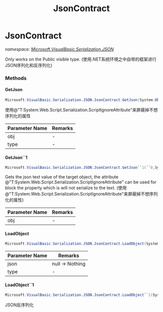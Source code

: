 ﻿---
title: JsonContract
---

# JsonContract
_namespace: [Microsoft.VisualBasic.Serialization.JSON](N-Microsoft.VisualBasic.Serialization.JSON.html)_

Only works on the Public visible type.
 (使用.NET系统环境之中自带的框架进行JSON序列化和反序列化)



### Methods

#### GetJson
```csharp
Microsoft.VisualBasic.Serialization.JSON.JsonContract.GetJson(System.Object,System.Type,System.Boolean)
```
使用@"T:System.Web.Script.Serialization.ScriptIgnoreAttribute"来屏蔽掉不想序列化的属性

|Parameter Name|Remarks|
|--------------|-------|
|obj|-|
|type|-|


#### GetJson``1
```csharp
Microsoft.VisualBasic.Serialization.JSON.JsonContract.GetJson``1(``0,System.Boolean)
```
Gets the json text value of the target object, the attribute @"T:System.Web.Script.Serialization.ScriptIgnoreAttribute" 
 can be used for block the property which is will not serialize to the text.
 (使用@"T:System.Web.Script.Serialization.ScriptIgnoreAttribute"来屏蔽掉不想序列化的属性)

|Parameter Name|Remarks|
|--------------|-------|
|obj|-|


#### LoadObject
```csharp
Microsoft.VisualBasic.Serialization.JSON.JsonContract.LoadObject(System.String,System.Type)
```


|Parameter Name|Remarks|
|--------------|-------|
|json|null -> Nothing|
|type|-|


#### LoadObject``1
```csharp
Microsoft.VisualBasic.Serialization.JSON.JsonContract.LoadObject``1(System.String)
```
JSON反序列化


